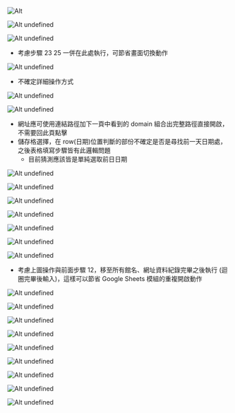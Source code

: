 ![Alt ](pic/01.jpg)

![Alt undefined](pic/02.jpg)

![Alt undefined](pic/03.jpg)

- 考慮步驟 23 25 一併在此處執行，可節省畫面切換動作

![Alt undefined](pic/04.jpg)

- 不確定詳細操作方式

![Alt undefined](pic/05.jpg)

![Alt undefined](pic/06.jpg)

- 網址應可使用連結路徑加下一頁中看到的 domain 組合出完整路徑直接開啟，不需要回此頁點擊
- 儲存格選擇，在 row(日期)位置判斷的部份不確定是否是尋找前一天日期處，之後表格填寫步驟皆有此邏輯問題
  - 目前猜測應該皆是單純選取前日日期

![Alt undefined](pic/07.jpg)

![Alt undefined](pic/08.jpg)

![Alt undefined](pic/09.jpg)

![Alt undefined](pic/10.jpg)

![Alt undefined](pic/11.jpg)

![Alt undefined](pic/12.jpg)

![Alt undefined](pic/13.jpg)

- 考慮上圖操作與前面步驟 12，移至所有館名、網址資料紀錄完畢之後執行 (迴圈完畢後輸入)，這樣可以節省 Google Sheets 模組的重複開啟動作

![Alt undefined](pic/14.jpg)

![Alt undefined](pic/15.jpg)

![Alt undefined](pic/16.jpg)

![Alt undefined](pic/17.jpg)

![Alt undefined](pic/18.jpg)

![Alt undefined](pic/19.jpg)

![Alt undefined](pic/20.jpg)

![Alt undefined](pic/21.jpg)

![Alt undefined](pic/22.jpg)
